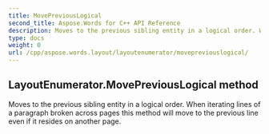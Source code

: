```yaml
---
title: MovePreviousLogical
second_title: Aspose.Words for C++ API Reference
description: Moves to the previous sibling entity in a logical order. When iterating lines of a paragraph broken across pages this method will move to the previous line even if it resides on another page. 
type: docs
weight: 0
url: /cpp/aspose.words.layout/layoutenumerator/movepreviouslogical/
---
```

## LayoutEnumerator.MovePreviousLogical method


Moves to the previous sibling entity in a logical order. When iterating lines of a paragraph broken across pages this method will move to the previous line even if it resides on another page.

